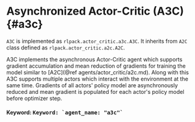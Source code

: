 # Asynchronized Actor-Critic (A3C) {#a3c}

`A3C` is implemented as `rlpack.actor_critic.a3c.A3C`. It inherits from
`A2C` class defined as `rlpack.actor_critic.a2c.A2C`.

A3C implements the asynchronous Actor-Critic agent which supports gradient accumulation and mean reduction
of gradients for training the model similar to [A2C](@ref agents/actor_critic/a2c.md). Along with this A3C supports
multiple actors which interact with the environment at the same time. Gradients of all actors' policy model are 
asynchronously reduced and mean gradient is populated for each actor's policy model before optimizer step.

<h4> Keyword: <kbd> Keyword: `agent_name: "a3c"` </kbd> </h4>
